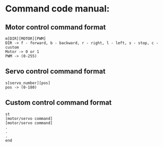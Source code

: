 # Command code manual:

## Motor control command format
    m[DIR][MOTOR][PWM]
    DIR -> f - forward, b - backward, r - right, l - left, s - stop, c - custom
    Motor -> 0 or 1
    PWM -> (0-255)


    
## Servo control command format
    s[servo_number][pos]
    pos -> (0-180)
    
## Custom control command format
    st
    [motor/servo command]
    [motor/servo command]
    .
    .
    .
    end